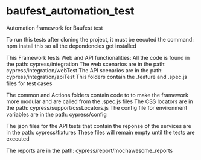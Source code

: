 # baufest_automation_test
Automation framework for Baufest test

To run this tests after cloning the project, it must be eecuted the command:
 npm install
this so all the dependencies get installed

This Framework tests Web and API functionalities: 
All the code is found in the path: cypress/integration
The web scenarios are in the path: cypress/integration/webTest
The API scenarios are in the path: cypress/integration/apiTest
This folders contain the .feature and .spec.js files for test cases

The common and Actions folders contain code to to make the framework more modular and are called from the .spec.js files
The CSS locators are in the path: cypress/support/cssLocators.js
The config file for environment variables are in the path: cypress/config

The json files for the API tests that contain the reponse of the services are in the path: cypress/fixtures
These files will remain empty until the tests are executed

The reports are in the path: cypress/report/mochawesome_reports
